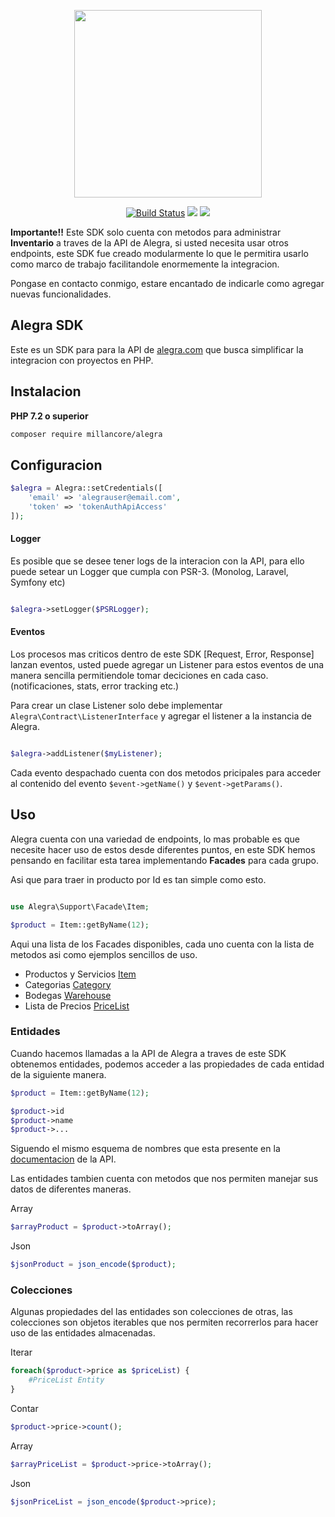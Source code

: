 <p align="center"><img width="300px" src="https://cdn2.alegra.com/website/Logos_Alegra/Logotipo-Alegra.png"></p>

<p align="center">
<a href="https://travis-ci.org/millancore/alegra?branch=master"><img src="https://travis-ci.org/millancore/alegra.svg?branch=master" alt="Build Status"></a>
<a href="https://codeclimate.com/github/millancore/alegra/maintainability"><img src="https://api.codeclimate.com/v1/badges/10674e248e908aedc7e4/maintainability" /></a>
<a href="https://codeclimate.com/github/millancore/alegra/test_coverage"><img src="https://api.codeclimate.com/v1/badges/10674e248e908aedc7e4/test_coverage" /></a>

**Importante!!** Este SDK solo cuenta con metodos para administrar **Inventario** a traves de la API de Alegra, si usted necesita usar otros endpoints, este SDK fue creado modularmente lo que le permitira usarlo como marco de trabajo facilitandole enormemente la integracion.

Pongase en contacto conmigo, estare encantado de indicarle como agregar nuevas funcionalidades. 

## Alegra SDK

Este es un SDK para para la API de [alegra.com]() que busca simplificar la integracion con proyectos en PHP.

## Instalacion  
**PHP 7.2 o superior**

```bash
composer require millancore/alegra
```

## Configuracion 

```php
$alegra = Alegra::setCredentials([
    'email' => 'alegrauser@email.com',
    'token' => 'tokenAuthApiAccess'
]);
```

#### Logger

Es posible que se desee tener logs de la interacion con la API, para ello puede setear un Logger que cumpla con PSR-3. (Monolog, Laravel, Symfony etc)

```php

$alegra->setLogger($PSRLogger);

```

#### Eventos

Los procesos mas criticos dentro de este SDK [Request, Error, Response] lanzan eventos, usted puede agregar un Listener para estos eventos de una manera sencilla permitiendole tomar deciciones en cada caso. (notificaciones, stats, error tracking etc.)

Para crear un clase Listener solo debe implementar `Alegra\Contract\ListenerInterface` y agregar el listener a la instancia de Alegra.

```php

$alegra->addListener($myListener);

```
Cada evento despachado cuenta con dos metodos pricipales para acceder al contenido del evento `$event->getName()` y `$event->getParams()`.


## Uso

Alegra cuenta con una variedad de endpoints, lo mas probable es que necesite hacer uso de estos desde diferentes puntos, en este SDK hemos pensando en facilitar esta tarea implementando
**Facades** para cada grupo.

Asi que para traer in producto por Id es tan simple como esto.

```php

use Alegra\Support\Facade\Item;

$product = Item::getByName(12);

```

Aqui una lista de los Facades disponibles, cada uno cuenta con la lista de metodos asi como ejemplos sencillos de uso.

 - Productos y Servicios [Item](https://github.com/millancore/alegra/blob/master/examples/Item.md)
 - Categorias [Category](https://github.com/millancore/alegra/blob/master/examples/Category.md)
 - Bodegas [Warehouse](https://github.com/millancore/alegra/blob/master/examples/Warehouse.md)
 - Lista de Precios [PriceList](https://github.com/millancore/alegra/blob/master/examples/PriceList.md)

 ### Entidades

Cuando hacemos llamadas a la API de Alegra a traves de este SDK obtenemos entidades, podemos acceder a las propiedades de cada entidad de la siguiente manera.

```php
$product = Item::getByName(12);

$product->id
$product->name
$product->... 
```
Siguendo el mismo esquema de nombres que esta presente en la [documentacion](https://developer.alegra.com/docs/productos-o-servicios) de la API.

Las entidades tambien cuenta con metodos que nos permiten manejar sus datos de diferentes maneras.

Array

```php
$arrayProduct = $product->toArray();
```

Json

```php
$jsonProduct = json_encode($product);
```

### Colecciones

Algunas propiedades del las entidades son colecciones de otras, las colecciones son objetos iterables
que nos permiten recorrerlos para hacer uso de las entidades almacenadas.

Iterar
```php
foreach($product->price as $priceList) {
    #PriceList Entity
}
```

Contar
```php
$product->price->count();
```

Array
```php
$arrayPriceList = $product->price->toArray(); 
```

Json
```php
$jsonPriceList = json_encode($product->price); 
```